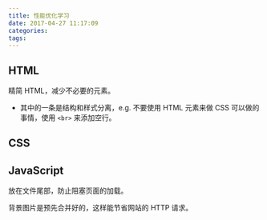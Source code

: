 ```yaml
---
title: 性能优化学习
date: 2017-04-27 11:17:09
categories:
tags:
---
```


## HTML

精简 HTML，减少不必要的元素。

- 其中的一条是结构和样式分离，e.g. 不要使用 HTML 元素来做 CSS 可以做的事情，使用 `<br>` 来添加空行。

## CSS



## JavaScript

放在文件尾部，防止阻塞页面的加载。

<!-- TODO: 如何阻塞页面，如何解决 -->

背景图片是预先合并好的，这样能节省网站的 HTTP 请求。
